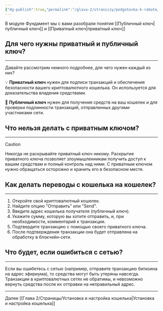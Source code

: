 ```yaml
---
{"dg-publish":true,"permalink":"/glava-2/straniczy/podgotovka-k-rabote/"}
---
```



В модуле Фундамент мы с вами разобрали понятия [[Публичный ключ\|публичный ключ]] и [[Приватный ключ\|приватный ключ]]

## Для чего нужны приватный и публичный ключ?
---
Давайте рассмотрим немного подробнее, для чего нужен каждый из них?

💡 **Приватный ключ** нужен для подписи транзакций и обеспечения безопасности вашего криптовалютного кошелька. Он используется для доказательства владения средствами.

💱 **Публичный ключ** нужен для получения средств на ваш кошелек и для проверки подлинности транзакций, отправленных другими участниками сети.

## Что нельзя делать с приватным ключом?

---

> [!CAUTION]
> Никогда не раскрывайте приватный ключ никому. Раскрытие приватного ключа позволяет злоумышленникам получить доступ к вашим средствам и полный контроль над ними. С приватным ключом нужно обращаться осторожно и хранить его в безопасном месте.


## Как делать переводы с кошелька на кошелек?
---

1. Откройте свой криптовалютный кошелек.
2. Найдите опцию "Отправить" или "Send".
3. Введите адрес кошелька получателя (публичный ключ).
4. Укажите сумму, которую вы хотите отправить, и, при необходимости, комментарий к транзакции.
5. Подтвердите транзакцию с помощью своего приватного ключа.
6. После подтверждения транзакции она будет отправлена на обработку в блокчейн-сети.

  

## Что будет, если ошибиться с сетью?
---
Если вы ошибетесь с сетью (например, отправите транзакцию биткоина на адрес эфириума), то средства могут быть утеряны навсегда. Транзакции в криптовалютных сетях не обратимы, и невозможно вернуть средства после их отправки на неправильный адрес.

---

Далее [[Глава 2/Страницы/Установка и настройка кошелька\|Установка и настройка кошелька]]